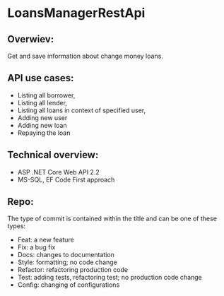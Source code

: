 # LoansManagerRestApi
## Overwiev:
Get and save information about change money loans.

## API use cases:
* Listing all borrower,
* Listing all lender,
* Listing all loans in context of specified user,
* Adding new user
* Adding new loan
* Repaying the loan

## Technical overview:
* ASP .NET Core Web API 2.2
* MS-SQL, EF Code First approach

## Repo:
The type of commit is contained within the title and can be one of these types:

* Feat: a new feature
* Fix: a bug fix
* Docs: changes to documentation
* Style: formatting; no code change
* Refactor: refactoring production code
* Test: adding tests, refactoring test; no production code change
* Config: changing of configurations
